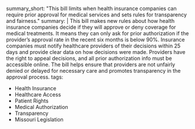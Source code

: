 summary_short: "This bill limits when health insurance companies can require prior approval for medical services and sets rules for transparency and fairness."
summary: |
  This bill makes new rules about how health insurance companies decide if they will approve or deny coverage for medical treatments. It means they can only ask for prior authorization if the provider’s approval rate in the recent six months is below 90%. Insurance companies must notify healthcare providers of their decisions within 25 days and provide clear data on how decisions were made. Providers have the right to appeal decisions, and all prior authorization info must be accessible online. The bill helps ensure that providers are not unfairly denied or delayed for necessary care and promotes transparency in the approval process.
tags:
  - Health Insurance
  - Healthcare Access
  - Patient Rights
  - Medical Authorization
  - Transparency
  - Missouri Legislation
